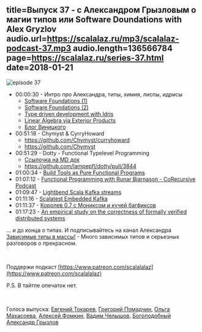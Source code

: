 title=Выпуск 37 - c Александром Грызловым о магии типов или Software Doundations with Alex Gryzlov
audio.url=https://scalalaz.ru/mp3/scalalaz-podcast-37.mp3
audio.length=136566784
page=https://scalalaz.ru/series-37.html
date=2018-01-21
----

![episode 37](https://scalalaz.ru/img/episode37.jpg)

* 00:00:30 - Интро про Александра, типы, химия, лиспы, идрисы
    - [Software Foundations (1)](https://softwarefoundations.cis.upenn.edu/)
    - [Software Foundations (2)](https://github.com/idris-hackers/software-foundations)
    - [Type driven development with Idris](https://www.manning.com/books/type-driven-development-with-idris)
    - [Linear Algebra via Exterior Products](https://sites.google.com/site/winitzki/linalg)
    - [Блог Виницкого](http://chaource.livejournal.com/)
* 00:51:18 - Chymyst & CyrryHoward
    - <https://github.com/Chymyst/curryhoward>
    - <https://github.com/Chymyst>
* 00:51:29 - Dotty - Functional Typelevel Programming
    - [Ссылочка на MD док](https://github.com/dotty-staging/dotty/blob/60f92f629b5a6c0924555072de375ec2505d633b/docs/docs/typelevel.md)
    - <https://github.com/lampepfl/dotty/pull/3844>
* 01:00:34 - [Build Tools as Pure Functional Programs](http://www.lihaoyi.com/post/BuildToolsasPureFunctionalPrograms.html)
* 01:07:12 - [Functional Programming with Runar Bjarnason - CoRecursive Podcast](https://corecursive.com/004-design-principles-from-functional-programming-with-runar-bjarnason)
* 01:09:47 - [Lightbend Scala Kafka streams](https://github.com/lightbend/kafka-streams-scala)
* 01:11:16 - [Scalatest Embedded Kafka](https://github.com/manub/scalatest-embedded-kafka)
* 01:11:37 - [Королев 0.7 с Мониксом и кучей багфиксов](https://github.com/fomkin/korolev/releases/tag/v0.7.0)
* 01:17:23 - [An empirical study on the correctness of formally verified distributed systems](https://blog.acolyer.org/2017/05/29/an-empirical-study-on-the-correctness-of-formally-verified-distributed-systems/)

... и до конца о типах. И подписывайтесь на канал Александра [Зависимые типы в массы!](https://t.me/joinchat/AAAAAD9SWO_tLd7rJ9S7Ig)
    - Много зависимых типов и серьезных разговоров о прекрасном.


<br/>

Поддержи подкаст [https://www.patreon.com/scalalalaz](https://www.patreon.com/scalalalaz)

P.S. В тайтле опечаток нет.

<br/>

Голоса выпуска: [Евгений Токарев](http://github.com/strobe), [Григорий Помадчин](https://github.com/pomadchin),
[Ольга Махасоева](https://twitter.com/oli_kitty), [Алексей Фомкин](https://github.com/fomkin), [Вадим Челышов](http://github.com/dos65),
[Богоподобный Александр Грызлов](https://github.com/clayrat)
